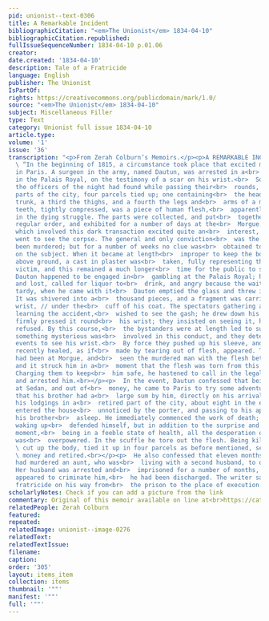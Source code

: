 ```yaml
---
pid: unionist--text-0306
title: A Remarkable Incident
bibliographicCitation: "<em>The Unionist</em> 1834-04-10"
bibliographicCitation.republished: 
fullIssueSequenceNumber: 1834-04-10 p.01.06
creator: 
date.created: '1834-04-10'
description: Tale of a Fratricide
language: English
publisher: The Unionist
IsPartOf: 
rights: https://creativecommons.org/publicdomain/mark/1.0/
source: "<em>The Unionist</em> 1834-04-10"
subject: Miscellaneous Filler
type: Text
category: Unionist full issue 1834-04-10
article.type: 
volume: '1'
issue: '36'
transcription: "<p>From Zerah Colburn’s Memoirs.</p><p>A REMARKABLE INCIDENT.</p><p>
  \ “In the beginning of 1815, a circumstance took place that excited much<br>  interest
  in Paris. A surgeon in the army, named Dautun, was arrested in a<br>  gambling house,
  in the Palais Royal, on the testimony of a scar on his wrist.<br>  Some time previous,
  the officers of the night had found while passing their<br>  rounds, in different
  parts of the city, four parcels tied up; one containing<br>  the head, another the
  trunk, a third the thighs, and a fourth the legs and<br>  arms of a man. In the
  teeth, tightly compressed, was a piece of human flesh,<br>  apparently torn out
  in the dying struggle. The parts were collected, and put<br>  together in their
  regular order, and exhibited for a number of days at the<br>  Morgue. The mystery
  which involved this dark transaction excited quite an<br>  interest, and numbers
  went to see the corpse. The general and only conviction<br>  was the he must have
  been murdered; but for a number of weeks no clue was<br>  obtained to elicit information
  on the subject. When it became at length<br>  improper to keep the body any longer
  above ground, a cast in plaster was<br>  taken, fully representing the murdered
  victim, and this remained a much longer<br>  time for the public to see. At length
  Dauton happened to be engaged in<br>  gambling at the Palais Royal; he played high
  and lost, called for liquor to<br>  drink, and angry because the waiter was somewhat
  tardy, when he came with it<br>  Dauton emptied the glass and threw it at the waiter.
  It was shivered into a<br>  thousand pieces, and a fragment was carried into Dautun’s
  wrist, // under the<br>  cuff of his coat. The spectators gathering around, and
  learning the accident,<br>  wished to see the gash; he drew down his sleeve, and
  firmly pressed it round<br>  his wrist; they insisted on seeing it, he obstinately
  refused. By this course,<br>  the bystanders were at length led to suppose that
  something mysterious was<br>  involved in this conduct, and they determined at all
  events to see his wrist.<br>  By force they pushed up his sleeve, and behold a scar
  recently healed, as if<br>  made by tearing out of flesh, appeared. The landlord
  had been at Morgue, and<br>  seen the murdered man with the flesh between the teeth,
  and it struck him in a<br>  moment that the flesh was torn from this man’s wrist.
  Charging them to keep<br>  him safe, he hastened to call in the legal authorities,
  and arrested him.<br></p><p>  In the event, Dautun confessed that being quartered
  at Sedan, and out of<br>  money, he came to Paris to try some adventure. Knowing
  that his brother had a<br>  large sum by him, directly on his arrival, he went to
  his lodgings in a<br>  retired part of the city, about eight in the evening. He
  entered the house<br>  unnoticed by the porter, and passing to his apartment, found
  his brother<br>  asleep. He immediately commenced the work of death; his brother
  waking up<br>  defended himself, but in addition to the surprise and horror of the
  moment,<br>  being in a feeble state of health, all the desperation of his struggle
  was<br>  overpowered. In the scuffle he tore out the flesh. Being killed, the surgeon<br>
  \ cut up the body, tied it up in four parcels as before mentioned, secured the<br>
  \ money and retired.<br></p><p>  He also confessed that eleven months previous he
  had murdered an aunt, who was<br>  living with a second husband, to obtain money.
  Her husband was arrested and<br>  imprisoned for a number of months, but as nothing
  appeared to criminate him,<br>  he had been discharged. The writer saw the unhappy
  fratricide on his way from<br>  the prison to the place of execution.<br></p>"
scholarlyNotes: Check if you can add a picture from the link
commentary: Original of this memoir available on line at<br>https://catalog.hathitrust.org/api/volumes/oclc/3394328.html<br>
relatedPeople: Zerah Colburn
featured: 
repeated: 
relatedImage: unionist--image-0276
relatedText: 
relatedTextIssue: 
filename: 
caption: 
order: '305'
layout: items_item
collection: items
thumbnail: '""'
manifest: '""'
full: '""'
---
```

